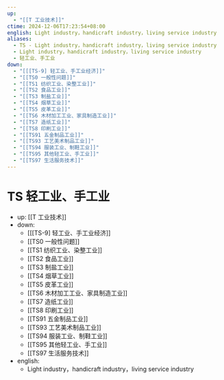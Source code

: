 ```yaml
---
up:
  - "[[T 工业技术]]"
ctime: 2024-12-06T17:23:54+08:00
english: Light industry，handicraft industry，living service industry
aliases:
  - TS - Light industry，handicraft industry，living service industry
  - Light industry，handicraft industry，living service industry
  - 轻工业、手工业
down:
  - "[[[TS-9] 轻工业、手工业经济]]"
  - "[[TS0 一般性问题]]"
  - "[[TS1 纺织工业、染整工业]]"
  - "[[TS2 食品工业]]"
  - "[[TS3 制盐工业]]"
  - "[[TS4 烟草工业]]"
  - "[[TS5 皮革工业]]"
  - "[[TS6 木材加工工业、家具制造工业]]"
  - "[[TS7 造纸工业]]"
  - "[[TS8 印刷工业]]"
  - "[[TS91 五金制品工业]]"
  - "[[TS93 工艺美术制品工业]]"
  - "[[TS94 服装工业、制鞋工业]]"
  - "[[TS95 其他轻工业、手工业]]"
  - "[[TS97 生活服务技术]]"
---
```


# TS 轻工业、手工业

- up: [[T 工业技术]]
- down:
	- [[[TS-9] 轻工业、手工业经济]]
	- [[TS0 一般性问题]]
	- [[TS1 纺织工业、染整工业]]
	- [[TS2 食品工业]]
	- [[TS3 制盐工业]]
	- [[TS4 烟草工业]]
	- [[TS5 皮革工业]]
	- [[TS6 木材加工工业、家具制造工业]]
	- [[TS7 造纸工业]]
	- [[TS8 印刷工业]]
	- [[TS91 五金制品工业]]
	- [[TS93 工艺美术制品工业]]
	- [[TS94 服装工业、制鞋工业]]
	- [[TS95 其他轻工业、手工业]]
	- [[TS97 生活服务技术]]
- english:
	- Light industry，handicraft industry，living service industry
